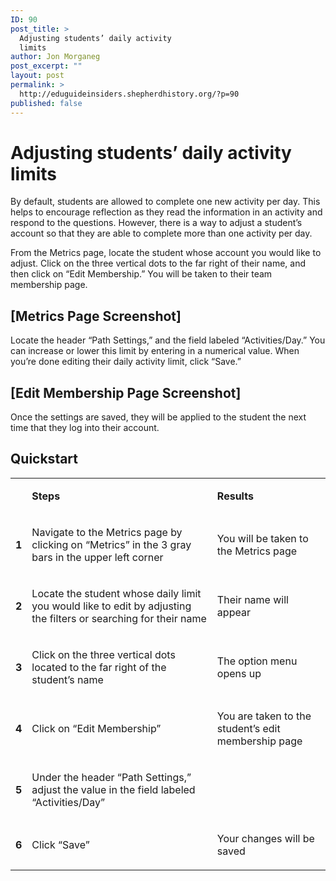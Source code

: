 ```yaml
---
ID: 90
post_title: >
  Adjusting students’ daily activity
  limits
author: Jon Morganeg
post_excerpt: ""
layout: post
permalink: >
  http://eduguideinsiders.shepherdhistory.org/?p=90
published: false
---
```

<h1>Adjusting students’ daily activity limits</h1>
<p></p>
<p>By default, students are allowed to complete one new activity per day. This helps to encourage reflection as they read the information in an activity and respond to the questions. However, there is a way to adjust a student’s account so that they are able to complete more than one activity per day.</p>
<p>From the Metrics page, locate the student whose account you would like to adjust. Click on the three vertical dots to the far right of their name, and then click on “Edit Membership.” You will be taken to their team membership page.</p>
<h2>[Metrics Page Screenshot]</h2>
<p>Locate the header “Path Settings,” and the field labeled “Activities/Day.” You can increase or lower this limit by entering in a numerical value. When you’re done editing their daily activity limit, click “Save.”</p>
<h2>[Edit Membership Page Screenshot]</h2>
<p>Once the settings are saved, they will be applied to the student the next time that they log into their account.</p>
<h2>Quickstart</h2>
<table><tbody><tr><td><p><b></b></p>
</td><td><p><b>Steps</b></p>
</td><td><p><b>Results</b></p>
</td></tr><tr><td><p><b>1</b></p>
</td><td><p>Navigate to the Metrics page by clicking on “Metrics” in the 3 gray bars in the upper left corner</p>
</td><td><p>You will be taken to the Metrics page</p>
</td></tr><tr><td><p><b>2</b></p>
</td><td><p>Locate the student whose daily limit you would like to edit by adjusting the filters or searching for their name</p>
</td><td><p>Their name will appear</p>
</td></tr><tr><td><p><b>3</b></p>
</td><td><p>Click on the three vertical dots located to the far right of the student’s name</p>
</td><td><p>The option menu opens up</p>
</td></tr><tr><td><p><b>4</b></p>
</td><td><p>Click on “Edit Membership”</p>
</td><td><p>You are taken to the student’s edit membership page</p>
</td></tr><tr><td><p><b>5</b></p>
</td><td><p>Under the header “Path Settings,” adjust the value in the field labeled “Activities/Day”</p>
</td><td><p></p>
</td></tr><tr><td><p><b>6</b></p>
</td><td><p>Click “Save”</p>
</td><td><p>Your changes will be saved</p>
</td></tr></tbody></table><p></p>